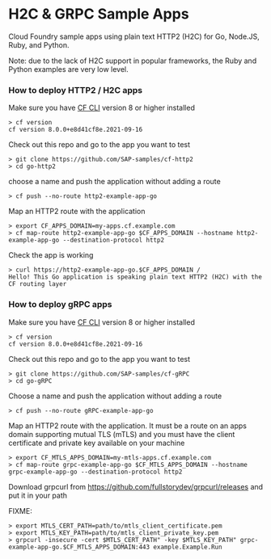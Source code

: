 # H2C & GRPC Sample Apps

Cloud Foundry sample apps using plain text HTTP2 (H2C) for Go, Node.JS, Ruby, and Python.

Note: due to the lack of H2C support in popular frameworks, the Ruby and Python examples are very low level.

### How to deploy HTTP2 / H2C apps

Make sure you have [CF CLI](https://docs.cloudfoundry.org/cf-cli/install-go-cli.html) version 8 or higher installed

```shell
> cf version
cf version 8.0.0+e8d41cf8e.2021-09-16
```

Check out this repo and go to the app you want to test

```shell
> git clone https://github.com/SAP-samples/cf-http2
> cd go-http2
```

choose a name and push the application without adding a route

```shell
> cf push --no-route http2-example-app-go
```

Map an HTTP2 route with the application

```shell
> export CF_APPS_DOMAIN=my-apps.cf.example.com
> cf map-route http2-example-app-go $CF_APPS_DOMAIN --hostname http2-example-app-go --destination-protocol http2
```

Check the app is working

```shell
> curl https://http2-example-app-go.$CF_APPS_DOMAIN /
Hello! This Go application is speaking plain text HTTP2 (H2C) with the CF routing layer
```

### How to deploy gRPC apps

Make sure you have [CF CLI](https://docs.cloudfoundry.org/cf-cli/install-go-cli.html) version 8 or higher installed

```shell
> cf version
cf version 8.0.0+e8d41cf8e.2021-09-16
```

Check out this repo and go to the app you want to test

```shell
> git clone https://github.com/SAP-samples/cf-gRPC
> cd go-gRPC
```

Choose a name and push the application without adding a route

```shell
> cf push --no-route gRPC-example-app-go
```

Map an HTTP2 route with the application. It must be a route on an apps domain supporting mutual TLS (mTLS) and you must have the client certificate and private key available on your machine

```shell
> export CF_MTLS_APPS_DOMAIN=my-mtls-apps.cf.example.com
> cf map-route grpc-example-app-go $CF_MTLS_APPS_DOMAIN --hostname grpc-example-app-go --destination-protocol http2
```

Download grpcurl from https://github.com/fullstorydev/grpcurl/releases and put it in your path

FIXME:
```
> export MTLS_CERT_PATH=path/to/mtls_client_certificate.pem
> export MTLS_KEY_PATH=path/to/mtls_client_private_key.pem
> grpcurl -insecure -cert $MTLS_CERT_PATH" -key $MTLS_KEY_PATH" grpc-example-app-go.$CF_MTLS_APPS_DOMAIN:443 example.Example.Run
```
